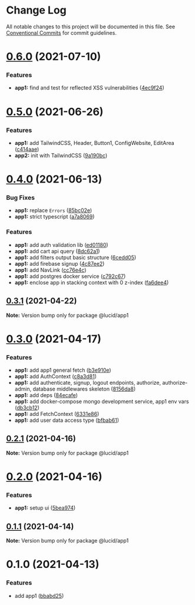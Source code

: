 # Change Log

All notable changes to this project will be documented in this file.
See [Conventional Commits](https://conventionalcommits.org) for commit guidelines.

# [0.6.0](https://github.com/vladislav1010/lucid/compare/@lucid/app1@0.3.1...@lucid/app1@0.6.0) (2021-07-10)


### Features

* **app1:** find and test for reflected XSS vulnerabilities ([4ec9f24](https://github.com/vladislav1010/lucid/commit/4ec9f24040de472063a82a1fd1f6dfa2dd403e4b))





# [0.5.0](https://github.com/vladislav1010/lucid/compare/@lucid/app1@0.4.0...@lucid/app1@0.5.0) (2021-06-26)


### Features

* **app1:** add TailwindCSS, Header, Button1, ConfigWebsite, EditArea ([c414aae](https://github.com/vladislav1010/lucid/commit/c414aaed2faab9281b46a2344369ab9d3b89f0c3))
* **app2:** init with TailwindCSS ([9a190bc](https://github.com/vladislav1010/lucid/commit/9a190bc6f4e60691b571a1dc8525798bc1122a14))






# [0.4.0](https://github.com/vladislav1010/lucid/compare/@lucid/app1@0.3.1...@lucid/app1@0.4.0) (2021-06-13)


### Bug Fixes

* **app1:** replace `Errors` ([85bc02e](https://github.com/vladislav1010/lucid/commit/85bc02e38e65c56e773fc8a124fc5465a8692c54))
* **app1:** strict typescript ([a7a8069](https://github.com/vladislav1010/lucid/commit/a7a806968385161b52a7c9b04f40dbddf996f7d0))


### Features

* **app1:** add auth validation lib ([ed01180](https://github.com/vladislav1010/lucid/commit/ed0118006ce308f65ee77433891c0c57961a7a6f))
* **app1:** add cart api query ([8dc62a1](https://github.com/vladislav1010/lucid/commit/8dc62a1eb0476bf94bd097dc91aa7788ee8b2070))
* **app1:** add filters output basic structure ([6cedd05](https://github.com/vladislav1010/lucid/commit/6cedd05505ca08739ec4190eadb736180e231e09))
* **app1:** add firebase signup ([4c87ee2](https://github.com/vladislav1010/lucid/commit/4c87ee2ee5d29857e422852bfb910b1b05976f09))
* **app1:** add NavLink ([cc76e4c](https://github.com/vladislav1010/lucid/commit/cc76e4c3812d0ab92d8d8ff2f402ac05fbb9b5a1))
* **app1:** add postgres docker service ([c792c67](https://github.com/vladislav1010/lucid/commit/c792c679377331a36b0615ffb213b55955be37d1))
* **app1:** enclose app in stacking context with 0 z-index ([fa6dee4](https://github.com/vladislav1010/lucid/commit/fa6dee432b078f152fe66ab263fc6230e2184cf1))





## [0.3.1](https://github.com/Lucid-Deployment/lucid/compare/@lucid/app1@0.3.0...@lucid/app1@0.3.1) (2021-04-22)

**Note:** Version bump only for package @lucid/app1





# [0.3.0](https://github.com/Lucid-Deployment/lucid/compare/@lucid/app1@0.2.1...@lucid/app1@0.3.0) (2021-04-17)


### Features

* **app1:** add app1 general fetch ([b3e910e](https://github.com/Lucid-Deployment/lucid/commit/b3e910ee4e8f48ea7b544f2c7339648be5e148e3))
* **app1:** add AuthContext ([c8a3d81](https://github.com/Lucid-Deployment/lucid/commit/c8a3d819333e1890db6d6595a7decaee0402e355))
* **app1:** add authenticate, signup, logout endpoints, authorize, authorize-admin, database middlewares skeleton ([8156da8](https://github.com/Lucid-Deployment/lucid/commit/8156da8a4e2c84b86938359c110d3c24b75f5187))
* **app1:** add deps ([84ecafe](https://github.com/Lucid-Deployment/lucid/commit/84ecafe3c4e63d1e1d64f545f2a1c1fa5eadbc25))
* **app1:** add docker-compose mongo development service, app1 env vars ([db3cb12](https://github.com/Lucid-Deployment/lucid/commit/db3cb12d2174aaf85162de73f091de779129c8aa))
* **app1:** add FetchContext ([6331e86](https://github.com/Lucid-Deployment/lucid/commit/6331e866b32406b48d1af6bbb8e6f2e10d2eded2))
* **app1:** add user data access type ([bfbab61](https://github.com/Lucid-Deployment/lucid/commit/bfbab61403096da63561482f4d99592b7a75b035))





## [0.2.1](https://github.com/Lucid-Deployment/lucid/compare/@lucid/app1@0.2.0...@lucid/app1@0.2.1) (2021-04-16)

**Note:** Version bump only for package @lucid/app1





# [0.2.0](https://github.com/Lucid-Deployment/lucid/compare/@lucid/app1@0.1.1...@lucid/app1@0.2.0) (2021-04-16)


### Features

* **app1:** setup ui ([5bea974](https://github.com/Lucid-Deployment/lucid/commit/5bea974c6a80519f50fa272396d8cb2884336b4a))





## [0.1.1](https://github.com/Lucid-Deployment/lucid/compare/@lucid/app1@0.1.0...@lucid/app1@0.1.1) (2021-04-14)

**Note:** Version bump only for package @lucid/app1





# 0.1.0 (2021-04-13)


### Features

* add app1 ([bbabd25](https://github.com/Lucid-Deployment/lucid/commit/bbabd25e8ce685fa83b003cfb1d26461a700ab8b))
